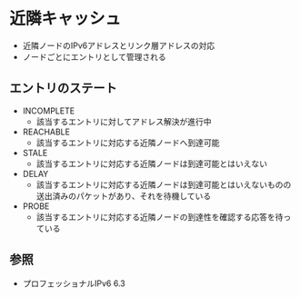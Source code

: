 # 近隣キャッシュ
- 近隣ノードのIPv6アドレスとリンク層アドレスの対応
- ノードごとにエントリとして管理される

## エントリのステート
- INCOMPLETE
  - 該当するエントリに対してアドレス解決が進行中
- REACHABLE
  - 該当するエントリに対応する近隣ノードへ到達可能
- STALE
  - 該当するエントリに対応する近隣ノードは到達可能とはいえない
- DELAY
  - 該当するエントリに対応する近隣ノードは到達可能とはいえないものの
    送出済みのパケットがあり、それを待機している
- PROBE
  - 該当するエントリに対応する近隣ノードの到達性を確認する応答を待っている

## 参照
- プロフェッショナルIPv6 6.3
